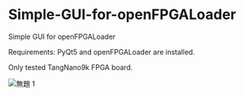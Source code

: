 # Simple-GUI-for-openFPGALoader
Simple GUI for openFPGALoader

Requirements:
PyQt5 and openFPGALoader are installed.

Only tested TangNano9k FPGA board.

![無題 1](https://github.com/dinosauria123/Simple-GUI-for-openFPGALoader/assets/3067670/b0d29f46-1c51-4353-a0b7-258131fef981)
